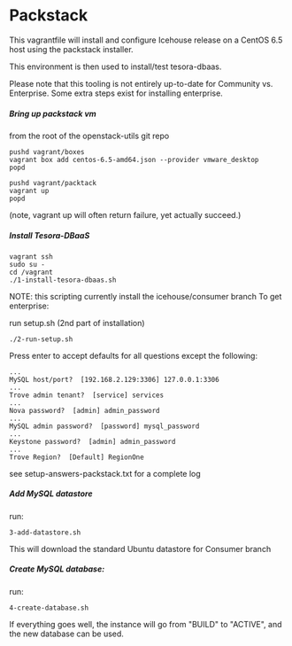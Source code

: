 Packstack
=========

This vagrantfile will install and configure Icehouse release on a CentOS 6.5
host using the packstack installer.

This environment is then used to install/test tesora-dbaas.

Please note that this tooling is not entirely up-to-date for Community vs. Enterprise.   Some extra steps exist for installing enterprise.

##### Bring up packstack vm
from the root of the openstack-utils git repo

	pushd vagrant/boxes
	vagrant box add centos-6.5-amd64.json --provider vmware_desktop
	popd

	pushd vagrant/packtack
  	vagrant up
	popd

(note, vagrant up will often return failure, yet actually succeed.)

##### Install Tesora-DBaaS

	vagrant ssh
	sudo su -
	cd /vagrant
	./1-install-tesora-dbaas.sh

NOTE:  this scripting currently install the icehouse/consumer branch
To get enterprise:


        
run setup.sh (2nd part of installation)

	./2-run-setup.sh
 
Press enter to accept defaults for all questions except the following:

	...
	MySQL host/port?  [192.168.2.129:3306] 127.0.0.1:3306
	...
	Trove admin tenant?  [service] services
	...
	Nova password?  [admin] admin_password
	...
	MySQL admin password?  [password] mysql_password
	...
	Keystone password?  [admin] admin_password
	...
	Trove Region?  [Default] RegionOne

see  setup-answers-packstack.txt for a complete log


##### Add MySQL datastore

run:

	3-add-datastore.sh 

This will download the standard Ubuntu datastore for Consumer branch


##### Create MySQL database:

run:

	4-create-database.sh

If everything goes well, the instance will go from "BUILD" to "ACTIVE", and the new database can be used.
